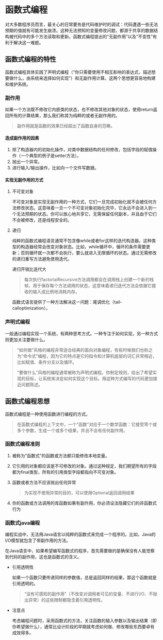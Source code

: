 # 函数式编程

对大多数程序员而言，最关心的日常要务是代码维护时的调试：代码遭遇一些无法预期的值就有可能发生崩溃。这种无法预知的变量修改问题，都源于共享的数据结构被代码中的多个方法读取和更新。函数式编程提出的“无副作用”以及“不变性”有利于解决这一难题。

## 函数式编程的特性

函数式编程具体实践了声明式编程（“你只需要使用不相互影响的表达式，描述想要做什么，由系统来选择如何实现”）和无副作用计算。这两个思想更容易地构建和维护系统。

### 副作用

如果一个方法既不修改它内嵌类的状态，也不修改其他对象的状态，使用return返回所有的计算结果，那么我们称其为纯粹的或者无副作用的。

> 副作用就是函数的效果已经超出了函数自身的范畴。

#### 造成副作用的因素

1. 除了构造器内的初始化操作，对类中数据结构的任何修改，包括字段的赋值操作（一个典型的例子是setter方法）。
2. 抛出一个异常。
3. 进行输入/输出操作，比如向一个文件写数据。

#### 实现无副作用的方式

1. 不可变对象

   不可变对象是实现无副作用的一种方式，它们一旦完成初始化就不会被任何方法修改状态。这意味着一旦一个不可变对象初始化完毕，它永远不会进入到一个无法预期的状态。你可以放心地共享它，无需保留任何副本，并且由于它们不会被修改，还是线程安全的。

2. 递归

   纯粹的函数式编程语言通常不包含像while或者for这样的迭代构造器。这种类型的构造器经常会改变对象状态。比如，while循环中，循环的条件需要更新；否则循环就一次都不会执行，要么就进入无限循环的状态。通过无需修改的递归重写方法避免使用迭代。

   递归开销比迭代大

   > 每次执行factorialRecursive方法调用都会在调用栈上创建一个新的栈帧，用于保存每个方法调用的状态，这意味着递归迭代方法会依据它接收的输入成比例地消耗内存。

   函数式语言提供了一种方法解决这一问题：尾调优化（tail-calloptimization）。

### 声明式编程

一般通过编程实现一个系统，有两种思考方式。一种专注于如何实现，另一种方式则更加关注要做什么。

> “如何做”风格的编程非常适合经典的面向对象编程，有些时候我们也称之为“命令式”编程，因为它的特点是它的指令和计算机底层的词汇非常相近，比如赋值、条件分支以及循环。
>
> “要做什么”风格的编程通常被称为声明式编程。你制定规则，给出了希望实现的目标，让系统来决定如何实现这个目标。用这种方式编写的代码更加接近问题陈述。

## 函数式编程思想

函数式编程是一种使用函数进行编程的方式。

> 在函数式编程的上下文中，一个“函数”对应于一个数学函数：它接受零个或多个参数，生成一个或多个结果，并且不会有任何副作用。

### 函数式编程准则

1. 被称为“函数式”的函数或方法都只能修改本地变量。

2. 它引用的对象都应该是不可修改的对象。通过这种规定，我们期望所有的字段都为final类型，所有的引用类型字段都指向不可变对象。

3. 函数或者方法不应该抛出任何异常

   > 为实现不使用异常的目的，可以使用Optional返回调用结果

4. 你的函数或方法调用的库函数如果有副作用，你必须设法隐藏它们的非函数式行为

### 函数式java编程

编程实战中，无法用Java语言以纯粹的函数式来完成一个程序的。比如，Java的I/O模型就包含了带副作用的方法。

在Java语言中，如果希望编写函数式的程序，首先需要做的是确保没有人能觉察到代码的副作用，这也是函数式的含义。

* 引用透明性

  如果一个函数只要传递同样的参数值，总是返回同样的结果，那这个函数就是引用透明的。

  > “没有可感知的副作用”（不改变对调用者可见的变量、不进行I/O、不抛出异常）的这些限制都隐含着引用透明性。

* 注意点

  考虑编程问题时，采用函数式的方法，关注函数的输入参数以及输出结果（即你希望做什么），通常比设计阶段的早期就考虑如何做、修改哪些东西要卓有成效得多。